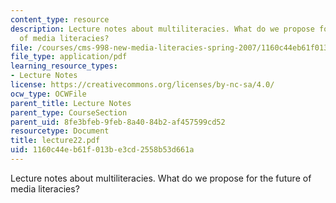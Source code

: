 ```yaml
---
content_type: resource
description: Lecture notes about multiliteracies. What do we propose for the future
  of media literacies?
file: /courses/cms-998-new-media-literacies-spring-2007/1160c44eb61f013be3cd2558b53d661a_lecture22.pdf
file_type: application/pdf
learning_resource_types:
- Lecture Notes
license: https://creativecommons.org/licenses/by-nc-sa/4.0/
ocw_type: OCWFile
parent_title: Lecture Notes
parent_type: CourseSection
parent_uid: 8fe3bfeb-9feb-8a40-84b2-af457599cd52
resourcetype: Document
title: lecture22.pdf
uid: 1160c44e-b61f-013b-e3cd-2558b53d661a
---
```

Lecture notes about multiliteracies. What do we propose for the future of media literacies?